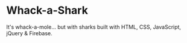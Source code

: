 # Whack-a-Shark
It's whack-a-mole... but with sharks built with HTML, CSS, JavaScript, jQuery & Firebase.

